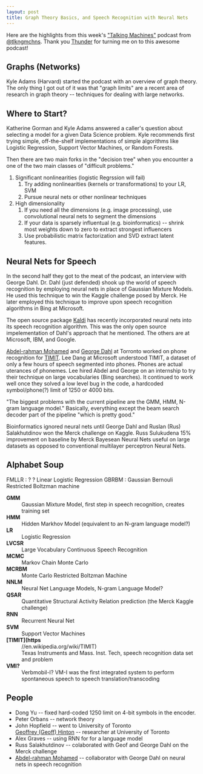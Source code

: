 ```yaml
---
layout: post
title: Graph Theory Basics, and Speech Recognition with Neural Nets
---
```


Here are the highlights from this week's ["Talking Machines"](http://www.thetalkingmachines.com/) podcast from [@tlkngmchns](https://twitter.com/tlkngmchns). Thank you [Thunder](https://github.com/ThunderShiviah/) for turning me on to this awesome podcast! 

Graphs (Networks)
-----------------

Kyle Adams (Harvard) started the podcast with an overview of graph theory. The only thing I got out of it was that "graph limits" are a recent area of research in graph theory -- techniques for dealing with large networks.

Where to Start?
---------------

Katherine Gorman and Kyle Adams answered a caller's question about selecting a model for a given Data Science problem. Kyle recommends first trying simple, off-the-shelf implementations of simple algorithms like Logistic Regression, Support Vector Machines, or Random Forests.

Then there are two main forks in the "decision tree" when you encounter a one of the two main classes of "difficult problems."

1. Significant nonlinearities (logistic Regrssion will fail)
    1. Try adding nonlinearities (kernels or transformations) to your LR, SVM
    2. Pursue neural nets or other nonlinear techniques
2. High dimensionality
    1. If you need all the dimensions (e.g. image processing), use convolutional neural nets to segment the dimensions
    2. If your data is sparsely influentual (e.g. bioinformatics) -- shrink most weights down to zero to extract strongest influencers 
    3.  Use probabilistic matrix factorization and SVD extract latent features. 

Neural Nets for Speech
----------------------

In the second half they got to the meat of the podcast, an interview with George Dahl. Dr. Dahl (just defended) shook up the world of speech recognition by employing neural nets in place of Gaussian Mixture Models. He used this technique to win the Kaggle challenge posed by Merck. He later employed this technique to improve upon speech recognition algorithms in Bing at Microsoft.

The open source package [Kaldi](http://kaldi.sourceforge.net/about.html) has recently incorporated neural nets into its speech recognition algorithm. This was the only open source impelementation of Dahl's approach that he mentioned. The others are at Microsoft, IBM, and Google.

[Abdel-rahman Mohamed](http://www.cs.toronto.edu/~asamir/) and [George Dahl](http://www.cs.toronto.edu/~gdahl/) at Torronto worked on phone recognition for [TIMIT](https://en.wikipedia.org/wiki/TIMIT).
Lee Dang at Microsoft understood TIMIT, a dataset of only a few hours of speech segmented into phones. Phones are actual uterances of phonemes. Lee hired Abdel and George on an internship to try their technique on large vocabularies (Bing searches). It continued to work well once they solved a low level bug in the code, a hardcoded symbol/phone(?) limit of 1250 or 4000 bits.

"The biggest problems with the current pipeline are the GMM, HMM, N-gram language model." Basically, everything except the beam search decoder part of the pipeline "which is pretty good."

Bioinformatics ignored neural nets until George Dahl and Ruslan (Rus) Salakhutdinov won the Merck challenge on Kaggle.
Russ Sulukudena 15% improvement on baseline by Merck
Bayesean Neural Nets useful on large datasets as opposed to conventional multilayer perceptron Neural Nets.

Alphabet Soup
-------------

FMLLR
:   ? ? Linear Logistic Regression</dd>
GBRBM
:   Gaussian Bernouli Restricted Boltzman machine</dd>
<dl>
<dl>
  <dt><strong>GMM</strong><dt>
    <dd> Gaussian Mixture Model, first step in speech recognition, creates training set</dd>
  <dt><strong>HMM</strong><dt>
    <dd> Hidden Markhov Model (equivalent to an N-gram language model?)</dd>
  <dt><strong>LR</strong><dt>
    <dd> Logistic Regression
  <dt><strong>LVCSR</strong><dt>
    <dd> Large Vocabulary Continuous Speech Recognition</dd>
  <dt><strong>MCMC</strong><dt>
    <dd> Markov Chain Monte Carlo</dd>
  <dt><strong>MCRBM</strong><dt>
    <dd> Monte Carlo Restricted Boltzman Machine</dd>
  <dt><strong>NNLM</strong><dt>
    <dd> Neural Net Language Models, N-gram Language Model?</dd>
  <dt><strong>QSAR</strong><dt>
    <dd> Quantitative Structural Activity Relation prediction (the Merck Kaggle challenge)</dd>
  <dt><strong>RNN</strong><dt>
    <dd> Recurrent Neural Net</dd>
  <dt><strong>SVM</strong><dt>
    <dd> Support Vector Machines</dd>
  <dt><strong>[TIMIT](https</strong><dt>
    <dd>//en.wikipedia.org/wiki/TIMIT)</strong><dt>
    <dd> Texas Instruments and Mass. Inst. Tech, speech recognition data set and problem</dd>
  <dt><strong>VMI?</strong><dt>
    <dd> Verbmobil-I? VM-I was the first integrated system to perform spontaneous speech to speech translation/transcoding</dd>
</dl>

People
------

* Dong Yu -- fixed hard-coded 1250 limit on 4-bit symbols in the encoder.
* Peter Orbans -- network theory
* John Hopfield -- went to University of Toronto  
[Geoffrey (Geoff) Hinton](http://www.cs.toronto.edu/~hinton) -- researcher at University of Toronto 
* Alex Graves -- using RNN for for a language model
* Russ Salakhutdinov -- colaborated with Geof and George Dahl on the Merck challenge
* [Abdel-rahman Mohamed](http://www.cs.toronto.edu/~asamir/) -- collaborator with George Dahl on neural nets in speech recognition

